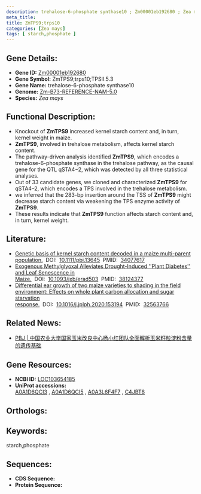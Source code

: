 ```yaml
---
description: trehalose-6-phosphate synthase10 ; Zm00001eb192680 ; Zea mays
meta_title:
title: ZmTPS9;trps10
categories: [Zea mays]
tags: [ starch,phosphate ]
---
```


## Gene Details:
- **Gene ID:**	[Zm00001eb192680]()
- **Gene Symbol:** ZmTPS9;trps10;TPSII.5.3
- **Gene Name:** trehalose-6-phosphate synthase10
- **Genome:** [Zm-B73-REFERENCE-NAM-5.0]()
- **Species:** *Zea mays*

## Functional Description:
   - Knockout of **ZmTPS9** increased kernel starch content and, in turn, kernel weight in maize.
   - **ZmTPS9**, involved in trehalose metabolism, affects kernel starch content.
   - The pathway-driven analysis identified **ZmTPS9**, which encodes a trehalose-6-phosphate synthase in the trehalose pathway, as the causal gene for the QTL qSTA4−2, which was detected by all three statistical analyses.
   - Out of 33 candidate genes, we cloned and characterized **ZmTPS9** for qSTA4–2, which encodes a TPS involved in the trehalose metabolism.
   - we inferred that the 283-bp insertion around the TSS of **ZmTPS9** might decrease starch content via weakening the TPS enzyme activity of **ZmTPS9**.
   - These results indicate that **ZmTPS9** function affects starch content and, in turn, kernel weight.

## Literature:
   - [Genetic basis of kernel starch content decoded in a maize multi-parent population.]( https://onlinelibrary.wiley.com/doi/10.1111/pbi.13645)&nbsp;&nbsp;DOI:&nbsp;&nbsp;[10.1111/pbi.13645](https://onlinelibrary.wiley.com/doi/10.1111/pbi.13645)&nbsp;&nbsp;PMID:&nbsp;&nbsp;[34077617](https://pubmed.ncbi.nlm.nih.gov/34077617/)
   - [Exogenous Methylglyoxal Alleviates Drought-Induced &#x27;&#x27;Plant Diabetes&#x27;&#x27; and Leaf Senescence in Maize.]( https://academic.oup.com/jxb/advance-article/doi/10.1093/jxb/erad503/7485675)&nbsp;&nbsp;DOI:&nbsp;&nbsp;[10.1093/jxb/erad503](https://academic.oup.com/jxb/advance-article/doi/10.1093/jxb/erad503/7485675)&nbsp;&nbsp;PMID:&nbsp;&nbsp;[38124377](https://pubmed.ncbi.nlm.nih.gov/38124377/)
   - [Differential ear growth of two maize varieties to shading in the field environment: Effects on whole plant carbon allocation and sugar starvation response.]( https://www.sciencedirect.com/science/article/abs/pii/S0176161720300845?via%3Dihub)&nbsp;&nbsp;DOI:&nbsp;&nbsp;[10.1016/j.jplph.2020.153194](https://www.sciencedirect.com/science/article/abs/pii/S0176161720300845?via%3Dihub)&nbsp;&nbsp;PMID:&nbsp;&nbsp;[32563766](https://pubmed.ncbi.nlm.nih.gov/32563766/)

## Related News:
   - [PBJ | 中国农业大学国家玉米改良中心杨小红团队全面解析玉米籽粒淀粉含量的遗传基础](https://mp.weixin.qq.com/s?__biz=Mzg3MDEwNDEyMg==&mid=2247511852&idx=1&sn=dbe042f6da6f660a695ad40145df07cf&chksm=ce900279f9e78b6f21a52bf6dae3366eaf7cb1205ce31cb182f6c82d5b4ac34ccd90865fdcaa&scene=27#wechat_redirect)

## Gene Resources:
- **NCBI ID:** [LOC103654185](https://www.ncbi.nlm.nih.gov/gene/?term=LOC103654185)
- **UniProt accessions:** [A0A1D6QCI3](https://www.uniprot.org/uniprotkb/A0A1D6QCI3/entry)&nbsp;,&nbsp;[A0A1D6QCI5](https://www.uniprot.org/uniprotkb/A0A1D6QCI5/entry)&nbsp;,&nbsp;[A0A3L6F4F7](https://www.uniprot.org/uniprotkb/A0A3L6F4F7/entry)&nbsp;,&nbsp;[C4JBT8](https://www.uniprot.org/uniprotkb/C4JBT8/entry)

## Orthologs:

## Keywords:
starch,phosphate

## Sequences:
- **CDS Sequence:**
- **Protein Sequence:**
